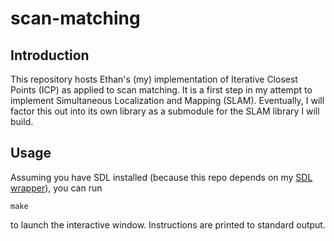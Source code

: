 # scan-matching

## Introduction

This repository hosts Ethan's (my) implementation of Iterative Closest Points (ICP) as applied to scan matching.
It is a first step in my attempt to implement Simultaneous Localization and Mapping (SLAM).
Eventually, I will factor this out into its own library as a submodule for the SLAM library I will build.

## Usage

Assuming you have SDL installed (because this repo depends on my [SDL wrapper](https://github.com/cornellev/sdl-wrapper)), you can run
```
make 
```
to launch the interactive window.
Instructions are printed to standard output.
